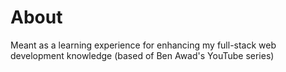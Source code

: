 # About
Meant as a learning experience for enhancing my full-stack web development knowledge (based of Ben Awad's YouTube series)
